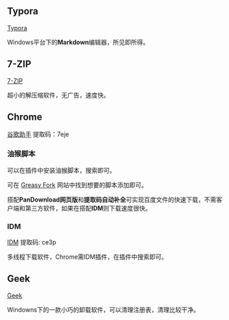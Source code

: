 ## Typora

[Typora](https://www.typora.io/)

Windows平台下的**Markdown**编辑器，所见即所得。



## 7-ZIP

[7-ZIP](https://www.7-zip.org/)

超小的解压缩软件，无广告，速度快。



## Chrome

[谷歌助手](https://pan.baidu.com/s/1nGRn-9IsGN_fGl9bVCLEKw) 提取码：7eje


### 油猴脚本

可以在插件中安装油猴脚本，搜索即可。

可在 [Greasy Fork](https://greasyfork.org/zh-CN) 网站中找到想要的脚本添加即可。

搭配**PanDownload网页版**和**提取码自动补全**可实现百度文件的快速下载，不需客户端和第三方软件，如果在搭配**IDM**则下载速度很快。



### IDM

[IDM](https://pan.baidu.com/s/1IS5Ev6uIK45rth7NGjoVvw) 提取码: ce3p

多线程下载软件，Chrome需IDM插件，在插件中搜索即可。



## Geek

[Geek](https://www.lanzous.com/i551ahi)

Windowns下的一款小巧的卸载软件，可以清理注册表，清理比较干净。

